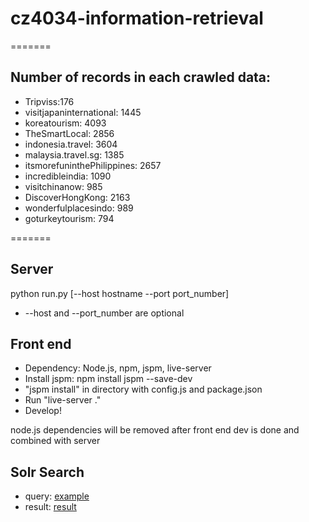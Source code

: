 # cz4034-information-retrieval
=======
## Number of records in each crawled data:

- Tripviss:176
- visitjapaninternational: 1445
- koreatourism: 4093
- TheSmartLocal: 2856
- indonesia.travel: 3604
- malaysia.travel.sg: 1385
- itsmorefuninthePhilippines: 2657
- incredibleindia: 1090
- visitchinanow: 985
- DiscoverHongKong: 2163
- wonderfulplacesindo: 989
- goturkeytourism: 794

=======

## Server
python run.py [--host hostname --port port_number] 
* --host and --port_number are optional

## Front end
- Dependency: Node.js, npm, jspm, live-server
- Install jspm: npm install jspm --save-dev
- "jspm install" in directory with config.js and package.json
- Run "live-server ."
- Develop!

node.js dependencies will be removed after front end dev is done and combined with server



## Solr Search
- query: [example](https://gist.github.com/felixputera/1d90ea9e3f929ec300511bbd8db605bf)
- result: [result](https://gist.github.com/felixputera/e9870a3335396cbdeb4b5b804bdcdc0f)
